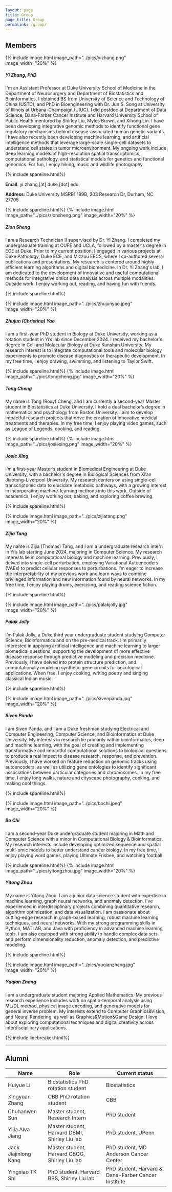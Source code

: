 ```yaml
---
layout: page
title: Group
page_title: Group
permalink: /group/
---
```

## Members


{% include image.html image_path="../pics/yizhang.png" image_width="20%" %}

##### Yi Zhang, PhD
I'm an Assistant Professor at Duke University School of Medicine in the Department of Neurosurgery and Department of Biostatistics and Bioinformatics. I obtained BS from University of Science and Technology of China (USTC), and PhD in Bioengineering with Dr. Jun S. Song at University of Illinois at Urbana-Champaign (UIUC). I did postdoc at Department of Data Science, Dana-Farber Cancer Institute and Harvard University School of Public Health mentored by Shirley Liu, Myles Brown, and Xihong Lin. I have been developing integrative genomic methods to identify functional gene regulatory mechanisms behind disease-associated human genetic variants. I have also recently been developing machine learning, and artificial intelligence methods that leverage large-scale single-cell datasets to understand cell states in tumor microenvironment. My ongoing work include deep learning models of high-resolution spatial transcriptomics, computational pathology, and statistical models for genetics and functional genomics. For fun, I enjoy hiking, music and wildlife photography. 

{% include spareline.html%}

**Email**: yi.zhang [at] duke [dot] edu

**Address**: Duke University MSRB1 199B, 203 Research Dr, Durham, NC 27705



{% include spareline.html%}
{% include image.html image_path="../pics/zionsheng.png" image_width="20%" %}

##### Zion Sheng
I am a Research Technician II supervised by Dr. Yi Zhang. I completed my undergraduate training at CUFE and UCLA, followed by a master's degree in ECE at Duke. Prior to my current position, I engaged in various projects at Duke Pathology, Duke ECE, and Mizzou EECS, where I co-authored several publications and presentations. My research is centered around highly efficient learning algorithms and digital biomedicine. In Dr. Yi Zhang's lab, I am dedicated to the development of innovative and useful computational methods for integrative omics data analysis across multiple modalities. Outside work, I enjoy working out, reading, and having fun with friends.



{% include spareline.html%}

{% include image.html image_path="../pics/zhujunyao.jpeg" image_width="20%" %}

##### Zhujun (Christina) Yao
I am a first-year PhD student in Biology at Duke University, working as a rotation student in Yi’s lab since December 2024. I received my bachelor's degree in Cell and Molecular Biology at Duke Kunshan University. My research interest is to integrate computational tools and molecular biology experiments to promote disease diagnostics or therapeutic development. In my free time, I enjoy drawing, swimming, and listening to Taylor Swift.  



{% include spareline.html%}
{% include image.html image_path="../pics/tongcheng.jpg" image_width="20%" %}

##### Tong Cheng

My name is Tong (Roxy) Cheng, and I am currently a second-year Master student in Biostatistics at Duke University. I hold a dual bachelor’s degree in mathematics and psychology from Boston University. I aim to develop impactful research projects that drive the creation of innovative medical treatments and therapies.  In my free time, I enjoy playing video games, such as League of Legends, cooking, and reading.



{% include spareline.html%}
{% include image.html image_path="../pics/josiexing.png" image_width="20%" %}

##### Josie Xing

I’m a first-year Master’s student in Biomedical Engineering at Duke University, with a bachelor's degree in Biological Sciences from Xi’an Jiaotong-Liverpool University. My research centers on using single-cell transcriptomic data to elucidate metabolic pathways, with a growing interest in incorporating machine-learning methods into this work. Outside of academics, I enjoy working out, baking, and exploring coffee brewing.



{% include spareline.html%}

{% include image.html image_path="../pics/zijiatang.png" image_width="20%" %}

##### Zijia Tang

My name is Zijia (Thomas) Tang, and I am a undergraduate research intern in Yi’s lab starting June 2024, majoring in Computer Science.  My research interests lie in computational biology and machine learning. Previously, I delved into single-cell perturbation, employing Variational Autoencoders (VAEs) to predict cellular responses to perturbations. I’m eager to increase the interpretability of my previous work and learn ways to combine privileged information and new information found by neural networks. In my free time, I enjoy playing drums, exercising, and reading science fiction.



{% include spareline.html%}

{% include image.html image_path="../pics/palakjolly.jpg" image_width="20%" %}

##### Palak Jolly

I’m Palak Jolly, a Duke third year undergraduate student studying Computer Science, Bioinformatics and on the pre-medical track. I’m primarily interested in applying artificial intelligence and machine learning to larger biomedical questions, supporting the development of more effective disease response through predictive modeling and precision medicine. Previously, I have delved into protein structure prediction, and computationally modeling synthetic gene circuits for oncological applications. When free, I enjoy cooking, writing poetry and singing classical Indian music.




{% include spareline.html%}

{% include image.html image_path="../pics/sivenpanda.jpg" image_width="20%" %}

##### Siven Panda

I am Siven Panda, and I am a Duke freshman studying Electrical and Computer Engineering, Computer Science, and Bioinformatics at Duke University. My interests in research lie primarily within bioinformatics, deep and machine learning, with the goal of creating and implementing transformative and impactful computational solutions to biological questions to produce a real impact to disease research, response, and prevention. Previously, I have worked on feature reduction on genomic tracks using autoencoders, as well as utilizing gene ontologies to identify significant associations between particular categories and chromosomes. In my free time, I enjoy long walks, nature and cityscape photography, cooking, and making cool things.



{% include spareline.html%}

{% include image.html image_path="../pics/bochi.jpeg" image_width="20%" %}

##### Bo Chi

I am a second-year Duke undergraduate student majoring in Math and Computer Science with a minor in Computational Biology & Bioinformatics. My research interests include developing optimized sequence and spatial multi-omic models to better understand cancer biology. In my free time, I enjoy playing word games, playing Ultimate Frisbee, and watching football.



{% include spareline.html%}
{% include image.html image_path="../pics/yitongzhou.jpg" image_width="20%" %}

##### Yitong Zhou

My name is Yitong Zhou. l am a junior data science student with expertise in machine learning, graph neural networks, and anomaly detection. l've experienced in interdisciplinary projects combining quantitative research, algorithm optimization, and data visualization. l am passionate about cutting-edge research in graph-based learning, robust machine learning techniques, and neural networks. With my strong programming skills in Python, MATLAB, and Java with proficiency in advanced machine learning tools. I am also equipped with strong ability to handle complex data sets and perform dimensionality reduction, anomaly detection, and predictive modeling.



{% include spareline.html%}

{% include image.html image_path="../pics/yuqianzhang.jpg" image_width="20%" %}

##### Yuqian Zhang

I am a undergraduate student majoring Applied Mathematics. My previous research experience includes work on spatio-temporal analysis using ML/DL method, physical image encoding, and generative models for general inverse problem. My interests extend to Computer Graphics&Vision, and Neural Rendering, as well as Graphics&Motion&Game Design. I love about exploring computational techniques and digital creativity across interdisciplinary applications.



{% include linebreaker.html%}


***
## Alumni

| Name | Role | Current status |
| ----------- | ----------- | ----------- |
| Huiyue Li | Biostatistics PhD rotation student | Biostatistics |
| Xingyuan Zhang | CBB PhD rotation student | CBB |
| Chuhanwen Sun | Master student, Research Intern | PhD student |
| Yijia Alva Jiang | Master student, Harvard DBMI, Shirley Liu lab | PhD student, UPenn |
| Jack Jiajinlong Kang | Master student, Harvard CBQG, Shirley Liu lab | PhD student, MD Anderson Cancer Center |
| Yingxiao TK Shi | PhD student, Harvard BBS, Shirley Liu lab | PhD student, Harvard & Dana-Farber Cancer Institute |
